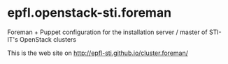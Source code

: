 # epfl.openstack-sti.foreman
Foreman + Puppet configuration for the installation server / master of STI-IT's OpenStack clusters

This is the web site on http://epfl-sti.github.io/cluster.foreman/
